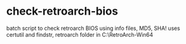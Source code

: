 # check-retroarch-bios
batch script to check retroarch BIOS using info files,  MD5, SHA!
uses certutil and findstr, retroarch folder in C:\RetroArch-Win64
